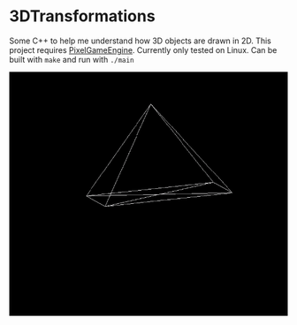 # 3DTransformations
Some C++ to help me understand how 3D objects are drawn in 2D. This project requires [PixelGameEngine](https://github.com/OneLoneCoder/olcPixelGameEngine/). Currently only tested on Linux. Can be built with `make` and run with `./main`

![rotating 3D object](images/transform.gif)
